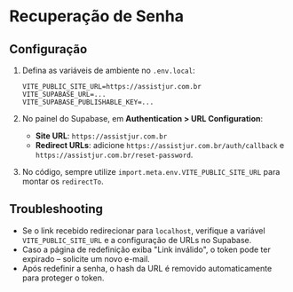 # Recuperação de Senha

## Configuração

1. Defina as variáveis de ambiente no `.env.local`:
   ```
   VITE_PUBLIC_SITE_URL=https://assistjur.com.br
   VITE_SUPABASE_URL=...  
   VITE_SUPABASE_PUBLISHABLE_KEY=...
   ```
2. No painel do Supabase, em **Authentication > URL Configuration**:
   - **Site URL**: `https://assistjur.com.br`
   - **Redirect URLs**: adicione `https://assistjur.com.br/auth/callback` e `https://assistjur.com.br/reset-password`.

3. No código, sempre utilize `import.meta.env.VITE_PUBLIC_SITE_URL` para montar os `redirectTo`.

## Troubleshooting

- Se o link recebido redirecionar para `localhost`, verifique a variável `VITE_PUBLIC_SITE_URL` e a configuração de URLs no Supabase.
- Caso a página de redefinição exiba "Link inválido", o token pode ter expirado – solicite um novo e-mail.
- Após redefinir a senha, o hash da URL é removido automaticamente para proteger o token.
